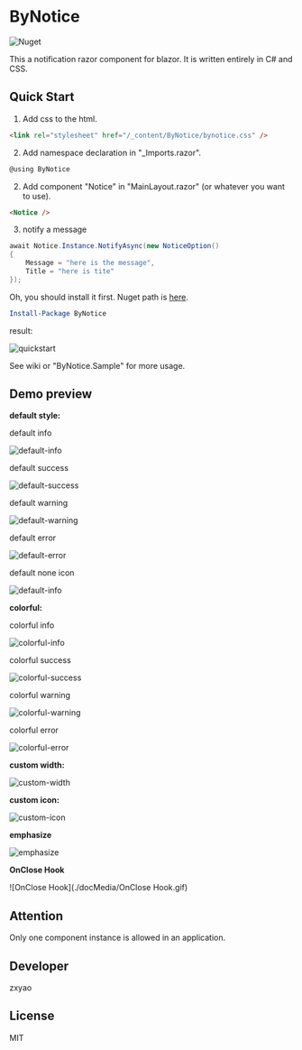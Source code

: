 # ByNotice

![Nuget](https://img.shields.io/nuget/v/ByNotice)

This a notification razor component for blazor. It is written entirely in C# and CSS.

## Quick Start

1. Add css to the html.

```html
<link rel="stylesheet" href="/_content/ByNotice/bynotice.css" />
```

2. Add namespace declaration in "_Imports.razor".

```c#
@using ByNotice
```
2. Add component "Notice" in "MainLayout.razor" (or whatever you want to use).

``` html
<Notice />
```

3. notify a message

```c#
await Notice.Instance.NotifyAsync(new NoticeOption()
{
    Message = "here is the message",
    Title = "here is tite"
});
```

Oh, you should install it first. Nuget path is [here](https://www.nuget.org/packages/ByNotice/).

```powershell
Install-Package ByNotice
```

result:

![quickstart](./docMedia/quickstart.jpg)

See wiki or "ByNotice.Sample" for more usage.

## Demo preview

**default style:**

default info

![default-info](./docMedia/default-info.jpg)

default success

![default-success](./docMedia/default-success.jpg)

default warning

![default-warning](./docMedia/default-warning.jpg)

default error

![default-error](./docMedia/default-error.jpg)

default none icon

![default-info](./docMedia/default-none-icon.jpg)

**colorful:**

colorful info

![colorful-info](./docMedia/colorful-info.jpg)

colorful success

![colorful-success](./docMedia/colorful-success.jpg)

colorful warning

![colorful-warning](./docMedia/colorful-warning.jpg)

colorful error

![colorful-error](./docMedia/colorful-error.jpg)


**custom width:**

![custom-width](./docMedia/custom-width.jpg)

**custom icon:**

![custom-icon](./docMedia/custom-icon.jpg)

**emphasize**

![emphasize](./docMedia/emphasize.gif)



**OnClose Hook**

![OnClose Hook](./docMedia/OnClose Hook.gif)

## Attention

Only one component instance is allowed in an application.

## Developer

zxyao

## License

MIT
